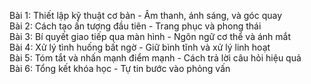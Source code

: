 Bài 1: Thiết lập kỹ thuật cơ bản - Âm thanh, ánh sáng, và góc quay  
Bài 2: Cách tạo ấn tượng đầu tiên - Trang phục và phong thái  
Bài 3: Bí quyết giao tiếp qua màn hình - Ngôn ngữ cơ thể và ánh mắt  
Bài 4: Xử lý tình huống bất ngờ - Giữ bình tĩnh và xử lý linh hoạt  
Bài 5: Tóm tắt và nhấn mạnh điểm mạnh - Cách trả lời câu hỏi hiệu quả  
Bài 6: Tổng kết khóa học - Tự tin bước vào phỏng vấn